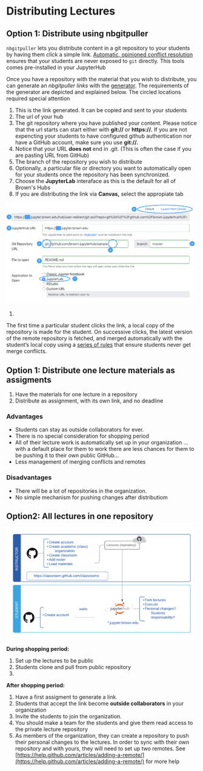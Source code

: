 # Distributing Lectures

## Option 1: Distribute using nbgitpuller

`nbgitpuller` lets you distribute content in a git repository to your students by having them click a simple link. [Automatic, opinioned conflict resolution](https://jupyterhub.github.io/nbgitpuller/topic/automatic-merging.html#topic-automatic-merging) ensures that your students are never exposed to `git` directly. This tools comes pre-installed in your JupyterHub

Once you have a repository with the material that you wish to distribute, you can generate an _nbgitpuller links_ with the [generator](https://jupyterhub.github.io/nbgitpuller/link).  The requirements of the generator are depicted and explained below. The circled locations required special attention

1. This is the link generated. It can be copied and sent to your students
2. The url of your hub
3. The git repository where you have published your content. Please notice that the url starts can start either with **git://** or **https://.** If you are not expencting your students to have configured github authentication nor have a GitHub account, make sure you use **git://.** 
4. Notice that your URL **does not** end in .git. \(This is often the case if you are pasting URL from GitHub\)
5. The branch of the repository you wish to distribute
6. Optionally, a particular file or directory you want to automatically open for your students once the repository has been synchronized.
7. Choose the **JupyterLab** interaface as this is the default for all of Brown's Hubs
8. If you are distributing the link via **Canvas,** select the appropiate tab

![](../.gitbook/assets/nbgitpuller.png)

1. 
The first time a particular student clicks the link, a local copy of the repository is made for the student. On successive clicks, the latest version of the remote repository is fetched, and merged automatically with the student’s local copy using a [series of rules](https://jupyterhub.github.io/nbgitpuller/topic/automatic-merging.html#topic-automatic-merging) that ensure students never get merge conflicts.

## Option 1: Distribute one lecture materials as assigments

1. Have the materials for one lecture in a repository  
2. Distribute as assignment, with its own link, and no deadline

### Advantages

*  Students can stay as outside collaborators for ever.
* There is no special consideration for shopping period
*  All of their lecture work is automatically set up in your organization … with a default place for them to work there are less chances for them to be pushing it to their own public GitHub…
* Less management of merging conflicts and remotes

### Disadvantages

* There will be a lot of repositories in the organization.
* No simple mechanism for pushing changes after distributiom

## Option2: All lectures in one repository

![Lecture Workflow](../.gitbook/assets/github2fjupyterhublecturesworkflow-6941c84d-791b-41c2-a48a-8a403e9f33b0.png)

**During shopping period:**

1. Set up the lectures to be public
2. Students clone and pull from public repository
3. 
**After shopping period:**

1. Have a first assigment to generate a link.  
2.  Students that accept the link become **outside collaborators** in your organization  
3. Invite the students to join the organization.   
4. You should make a team for the students and give them read access to the private lecture repository  
5. As members of the organization, they can create a repository to push their personal changes to the lectures. In order to sync with their own repository and with yours, they will need to set up two remotes. See [https://help.github.com/articles/adding-a-remote/](https://help.github.com/articles/adding-a-remote/) for more help  
  




### 

